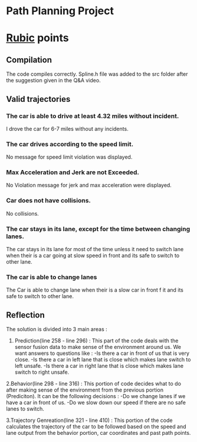 # Path Planning Project
# [Rubic](https://review.udacity.com/#!/rubrics/1020/view) points

## Compilation
The code compiles correctly. Spline.h file was added to the src folder after the suggestion given in the Q&A video.

## Valid trajectories

### The car is able to drive at least 4.32 miles without incident.
I drove the car for 6-7 miles without any incidents.

### The car drives according to the speed limit.
No message for speed limit violation was displayed.

### Max Acceleration and Jerk are not Exceeded.
No Violation message for jerk and max acceleration were displayed.

### Car does not have collisions.
No collisions.

### The car stays in its lane, except for the time between changing lanes.
The car stays in its lane for most of the time unless it need to switch lane when their is a car going at slow speed in front and its safe to switch to other lane.

### The car is able to change lanes
The Car is able to change lane when their is a slow car in front f it and its safe to switch to other lane.

## Reflection

The solution is divided into 3 main areas :

1. Prediction(line 258 - line 296) : This part of the code deals with the sensor fusion data to make sense of the environment around us. We want answers to questions like :
-Is there a car in front of us that is very close.
-Is there a car in left lane that is close which makes lane switch to left unsafe.
-Is there a car in right lane that is close which makes lane switch to right unsafe.

2.Behavior(line 298 - line 316) : 
This portion of code decides what to do after making sense of the environment from the previous portion (Prediciton). It can be the following decisions :
-Do we change lanes if we have a car in front of us.
-Do we slow down our speed if there are no safe lanes to switch.

3.Trajectory Genreation(line 321 - line 410) :
This portion of the code calculates the trajectory of the car to be followed based on the speed and lane output from the behavior portion, car coordinates and past path points.

